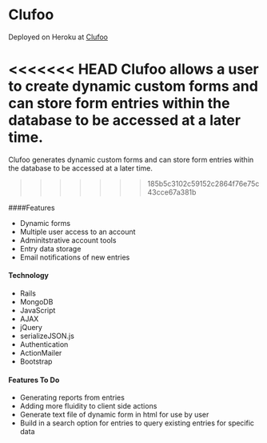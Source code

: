 Clufoo
======
Deployed on Heroku at [Clufoo](mysterious-temple-4935.herokuapp.com)

<<<<<<< HEAD
Clufoo allows a user to create dynamic custom forms and can store form entries within the database to be accessed at a later time.
=======
Clufoo generates dynamic custom forms and can store form entries within the database to be accessed at a later time.
>>>>>>> 185b5c3102c59152c2864f76e75c43cce67a381b

####Features
- Dynamic forms
- Multiple user access to an account
- Adminitstrative account tools
- Entry data storage
- Email notifications of new entries

#### Technology
- Rails
- MongoDB
- JavaScript
- AJAX
- jQuery
- serializeJSON.js
- Authentication
- ActionMailer
- Bootstrap

#### Features To Do
- Generating reports from entries
- Adding more fluidity to client side actions
- Generate text file of dynamic form in html for use by user
- Build in a search option for entries to query existing entries for specific data